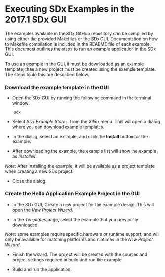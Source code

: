 Executing SDx Examples in the 2017.1 SDx GUI
===============================================================================

The examples available in the SDx GitHub repository can be compiled by using either the provided Makefiles or the SDx GUI. Documentation on how to Makefile compilation is included in the README file of each example. This document outlines the steps to run an example application in the SDx GUI.

To use an example in the GUI, it must be downloaded as an example template, then a new project must be created using the example template. The steps to do this are described below.

### Download the example template in the GUI
- Open the SDx GUI by running the following command in the terminal window:
```
    sdx
```

- Select *SDx Example Store...* from the *Xilinx* menu. This will open a dialog where you can download example templates.

- In the dialog, select an example, and click the **Install** button for the example.

- After downloading the example, the example list will show the example as *Installed*.

*Note:* After installing the example, it will be available as a project template when creating a new SDx project.

- Close the dialog.


### Create the Hello Application Example Project in the GUI
- In the SDx GUI, Create a new project for the example design. This will open the *New Project Wizard*.

- In the *Templates* page, select the example that you previously downloaded.

*Note:* some examples require specific hardware or runtime support, and will only be available for matching platforms and runtimes in the *New Project Wizard*.

- Finish the wizard. The project will be created with the sources and project settings required to build and run the example.

- Build and run the application.

